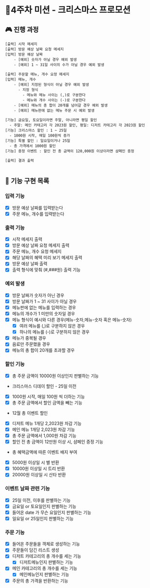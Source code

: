# 🎄4주차 미션 - 크리스마스 프로모션

## 🎮 진행 과정

```
[출력] 시작 메세지
[출력] 방문 예상 날짜 요청 메세지
[입력] 방문 예상 날짜
    - [예외] 숫자가 아닐 경우 예외 발생
    - [예외] 1 ~ 31일 사이의 수가 아닐 경우 예외 발생

[출력] 주문할 메뉴, 개수 요정 메세지
[입력] 메뉴, 개수
    - [예외] 지정된 형식이 아닐 경우 예외 발생
      - 지정 형식
        - 메뉴와 메뉴 사이는 (,)로 구분한다
        - 메뉴와 개수 사이는 (-)로 구분한다
    - [예외] 메뉴의 총 합이 20개를 넘어갈 경우 예외 발생
    - [예외] 메뉴판에 없는 메뉴 주문 시 예외 발생

[기능] 금요일, 토요일이라면 주말, 아니라면 평일 할인
  - 주말: 메인 카테고리 각 2023원 할인, 평일: 디저트 카테고리 각 2023원 할인
[기능] 크리스마스 할인 : 1 ~ 25일
  - 1000원 시작, 매일 100원씩 증가
[기능] 특별 할인 : 일요일이거나 25일
  - 총 가격에서 1000원 할인
[기능] 증정 이벤트 : 할인 전 총 금액이 120,000원 이상이라면 샴페인 증정

[출력] 결과 출력
 
```

## 🚀 기능 구현 목록

### 입력 기능

- [x] 방문 예상 날짜를 입력받는다
- [x] 주문 메뉴, 개수를 입력받는다

### 출력 기능

- [x] 시작 메세지 출력
- [x] 방문 예상 날짜 요청 메세지 출력
- [x] 주문 메뉴, 개수 요청 메세지
- [x] 해당 날짜의 혜택 미리 보기 메세지 출력
- [x] 방문 예상 날짜 출력
- [x] 출력 형식에 맞춰 (#,###원) 출력 기능

### 예외 발생

- [x] 방문 날짜가 숫자가 아닌 경우
- [x] 방문 날짜가 1 ~ 31 사이가 아닐 경우
- [x] 메뉴판에 없는 메뉴를 입력하는 경우
- [x] 메뉴의 개수가 1 미만의 숫자일 경우
- [x] 메뉴 형식이 예시와 다른 경우(메뉴-숫자,메뉴-숫자 혹은 메뉴-숫자)
    - [x] 여러 메뉴를 (,)로 구분하지 않은 경우
    - [x] 하나의 메뉴를 (-)로 구분하지 않은 경우
- [x] 메뉴가 중복될 경우
- [x] 음료만 주문했을 경우
- [x] 메뉴의 총 합이 20개를 초과할 경우

### 할인 기능

- [x] 총 주문 금액이 10000원 이상인지 판별하는 기능

- 크리스마스 디데이 할인 - 25일 이전
- [x] 1000원 시작, 매일 100원 씩 더하는 기능
- [x] 총 주문 금액에서 할인 금액을 빼는 기능

- 12월 총 이벤트 할인
- [x] 디저트 메뉴 1개당 2,2023원 차감 기능
- [x] 메인 메뉴 1개당 2,023원 차감 기능
- [x] 총 주문 금액에서 1,000원 차감 기능
- [x] 할인 전 총 금액이 12만원 이상 시, 샴페인 증정 기능

- 총 혜택금액에 따른 이벤트 배지 부여
- [x] 5000원 이상일 시 별 반환
- [x] 10000원 이상일 시 트리 반환
- [x] 20000원 이상일 시 산타 반환

### 이벤트 날짜 관련 기능

- [x] 25일 이전, 이후를 판별하는 기능
- [x] 금요일 or 토요일인지 판별하는 기능
- [x] 들어온 date 가 무슨 요일인지 판별하는 기능
- [x] 일요일 or 25일인지 판별하는 기능

### 주문 기능

- [x] 들어온 주문들을 객체로 생성하는 기능
- [x] 주문들이 담긴 리스트 생성
- [x] 디저트 카테고리의 총 개수를 세는 기능
    - [x] 디저트메뉴인지 판별하는 기능
- [x] 메인 카테고리의 총 개수를 세는 기능
    - [x] 메인메뉴인지 판별하는 기능
- [x] 주문의 총 가격을 반환하는 기능
